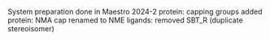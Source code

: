 System preparation done in Maestro 2024-2
protein: capping groups added
protein: NMA cap renamed to NME
ligands: removed SBT_R (duplicate stereoisomer)

